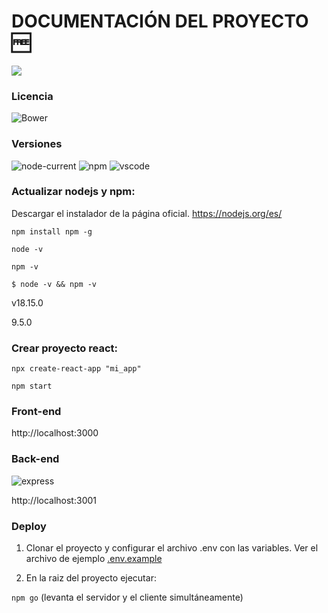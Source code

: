
# DOCUMENTACIÓN DEL PROYECTO :free:

[![](https://skills.thijs.gg/icons?i=js,html,css,nodejs,react)](https://skills.thijs.gg)

### Licencia

![Bower](https://img.shields.io/bower/l/mi)

### Versiones

![node-current](https://img.shields.io/node/v/cu)
![npm](https://img.shields.io/npm/v/npm)
![vscode](https://img.shields.io/badge/vscode-v1.77.1-blue)

### Actualizar nodejs y npm:

Descargar el instalador de la página oficial. https://nodejs.org/es/ 

`npm install npm -g`

`node -v`

`npm -v`

`$ node -v && npm -v`

v18.15.0

9.5.0


### Crear proyecto react:
```
npx create-react-app "mi_app"
```

`npm start`

### Front-end


http://localhost:3000


### Back-end

![express](https://img.shields.io/badge/express-v4.18.2-red)

http://localhost:3001


### Deploy

1. Clonar el proyecto y configurar el archivo .env con las variables. Ver el archivo de ejemplo [.env.example](https://github.com/javiertg222/assetcom/blob/main/.env.example)

2. En la raiz del proyecto ejecutar:

`npm go` (levanta el servidor y el cliente simultáneamente)

